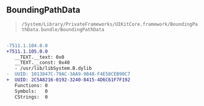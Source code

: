 ## BoundingPathData

> `/System/Library/PrivateFrameworks/UIKitCore.framework/BoundingPathData.bundle/BoundingPathData`

```diff

-7511.1.104.0.0
+7511.1.105.0.0
   __TEXT.__text: 0x0
   __TEXT.__const: 0x40
   - /usr/lib/libSystem.B.dylib
-  UUID: 1013847C-79AC-3AA9-9848-F4E58CEB90C7
+  UUID: 2C5A8216-0192-3240-8415-4D6C61F7F192
   Functions: 0
   Symbols:   0
   CStrings:  0

```
